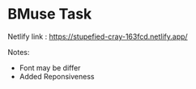 # BMuse Task

Netlify link : https://stupefied-cray-163fcd.netlify.app/

Notes:

* Font may be differ
* Added Reponsiveness
